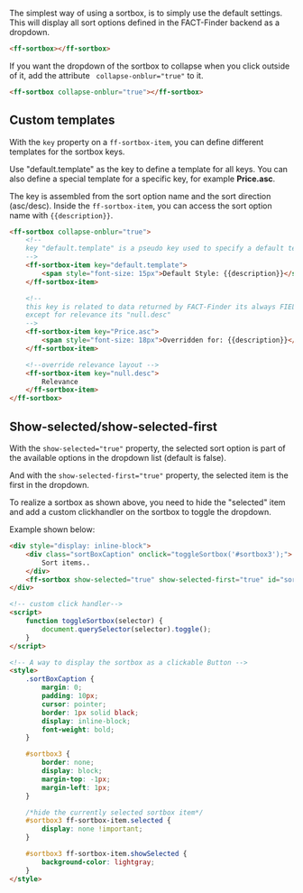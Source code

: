 The simplest way of using a sortbox, is to simply use the default settings.
This will display all sort options defined in the FACT-Finder backend as a dropdown.
```html
<ff-sortbox></ff-sortbox>
```

If you want the dropdown of the sortbox to collapse when you click outside of it, add the attribute
` collapse-onblur="true"` to it.
```html
<ff-sortbox collapse-onblur="true"></ff-sortbox>
```

## Custom templates
With the `key` property on a `ff-sortbox-item`, you can define different
templates for the sortbox keys.

Use "default.template" as the key to define a template for all keys.
You can also define a special template for a specific key, for example <b>Price.asc</b>.

The key is assembled from the sort option name and the sort direction (asc/desc).
Inside the `ff-sortbox-item`, you can access the sort option name with `{{description}}`.
```html
<ff-sortbox collapse-onblur="true">
    <!--
    key "default.template" is a pseudo key used to specify a default template for all sortbox items
    -->
    <ff-sortbox-item key="default.template">
        <span style="font-size: 15px">Default Style: {{description}}</span>
    </ff-sortbox-item>

    <!--
    this key is related to data returned by FACT-Finder its always FIELDNAME.ORDER
    except for relevance its "null.desc"
    -->
    <ff-sortbox-item key="Price.asc">
        <span style="font-size: 18px">Overridden for: {{description}}</span>
    </ff-sortbox-item>

    <!--override relevance layout -->
    <ff-sortbox-item key="null.desc">
        Relevance
    </ff-sortbox-item>
</ff-sortbox>
```

## Show-selected/show-selected-first
With the `show-selected="true"` property, the selected sort option is part of the
available options in the dropdown list (default is false).

And with the `show-selected-first="true"` property, the selected item is the first in the dropdown.

To realize a sortbox as shown above, you need to hide the "selected" item and add a custom clickhandler on the sortbox to toggle the dropdown.
    
Example shown below:
```html
<div style="display: inline-block">
    <div class="sortBoxCaption" onclick="toggleSortbox('#sortbox3');">
        Sort items..
    </div>
    <ff-sortbox show-selected="true" show-selected-first="true" id="sortbox3"></ff-sortbox>
</div>

<!-- custom click handler-->
<script>
    function toggleSortbox(selector) {
        document.querySelector(selector).toggle();
    }
</script>

<!-- A way to display the sortbox as a clickable Button -->
<style>
    .sortBoxCaption {
        margin: 0;
        padding: 10px;
        cursor: pointer;
        border: 1px solid black;
        display: inline-block;
        font-weight: bold;
    }

    #sortbox3 {
        border: none;
        display: block;
        margin-top: -1px;
        margin-left: 1px;
    }

    /*hide the currently selected sortbox item*/
    #sortbox3 ff-sortbox-item.selected {
        display: none !important;
    }

    #sortbox3 ff-sortbox-item.showSelected {
        background-color: lightgray;
    }
</style>
```